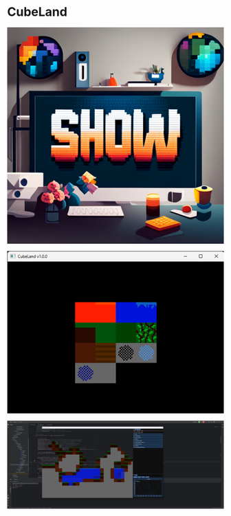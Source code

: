 # CubeLand

![SHOw Studios Banner](banner.png)

![Texture Atlas](screenshots/texture_atlas.png)

![Screenshot](screenshots/sh_2023_05_21.png)